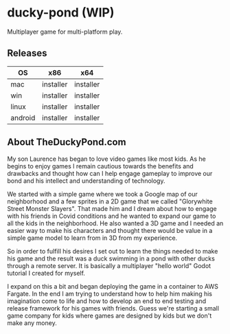 # ducky-pond (WIP)
Multiplayer game for multi-platform play.

## Releases
| OS  | x86 | x64 |
|-----|-----|-----|
|mac|installer|installer|
|win|installer|installer|
|linux|installer|installer|
|android|installer|installer|

## About TheDuckyPond.com

My son Laurence has began to love video games like most kids.  As he begins to enjoy games I remain cautious towards the benefits and drawbacks and thought how can I help engage gameplay to improve our bond and his intellect and understanding of technology.  

We started with a simple game where we took a Google map of our neighborhood and a few sprites in a 2D game that we called "Glorywhite Street Monster Slayers".  That made him and I dream about how to engage with his friends in Covid conditions and he wanted to expand our game to all the kids in the neighborhood.  He also wanted a 3D game and I needed an easier way to make his characters and thought there would be value in a simple game model to learn from in 3D from my experience.  

So in order to fulfill his desires I set out to learn the things needed to make his game and the result was a duck swimming in a pond with other ducks through a remote server. It is basically a multiplayer "hello world" Godot tutorial I created for myself.

I expand on this a bit and began deploying the game in a container to AWS Fargate.  In the end I am trying to understand how to help him making his imagination come to life and how to develop an end to end testing and release framework for his games with friends. Guess we're starting a small game company for kids where games are designed by kids but we don't make any money.
